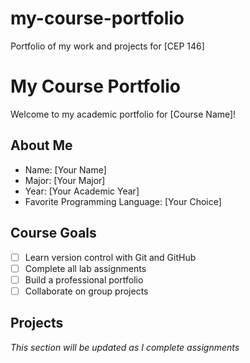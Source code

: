 # my-course-portfolio
Portfolio of my work and projects for [CEP 146]
# My Course Portfolio

Welcome to my academic portfolio for [Course Name]!

## About Me
- Name: [Your Name]
- Major: [Your Major]
- Year: [Your Academic Year]
- Favorite Programming Language: [Your Choice]

## Course Goals
- [ ] Learn version control with Git and GitHub
- [ ] Complete all lab assignments
- [ ] Build a professional portfolio
- [ ] Collaborate on group projects

## Projects
*This section will be updated as I complete assignments*
